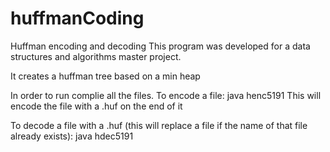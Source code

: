# huffmanCoding
Huffman encoding and decoding
This program was developed for a data structures and algorithms master project.

It creates a huffman tree based on a min heap

In order to run complie all the files.
To encode a file: java henc5191 <file path>
This will encode the file with a .huf on the end of it
  
To decode a file with a .huf (this will replace a file if the name of that file already exists): java hdec5191 <file path>
